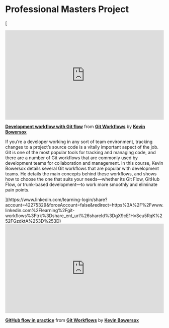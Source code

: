 <h1>Professional Masters Project</h1>

[<div style="position:relative;height:0;padding-bottom:56.25%">
  <iframe width="640" height="360" src="https://www.linkedin.com/learning/embed/git-workflows/development-workflow-with-git-flow?autoplay=false"
    mozallowfullscreen="true" webkitallowfullscreen="true" allowfullscreen="true" frameborder="0"
    style="position:absolute;width:100%;height:100%;left:0"></iframe>
</div>

<p><strong><a href="https://www.linkedin.com/learning/git-workflows/development-workflow-with-git-flow?trk=embed_lil">Development workflow with Git flow</a></strong> from <strong><a href="https://www.linkedin.com/learning/git-workflows?trk=embed_lil">Git Workflows</a></strong> by <strong><a href="https://www.linkedin.com/learning/instructors/kevin-bowersox?trk=embed_lil">Kevin Bowersox</a></strong></p>

<p>If you’re a developer working in any sort of team environment, tracking changes to a project’s source code is a vitally important aspect of the job. Git is one of the most popular tools for tracking and managing code, and there are a number of Git workflows that are commonly used by development teams for collaboration and management. In this course, Kevin Bowersox details several Git workflows that are popular with development teams. He details the main concepts behind these workflows, and shows how to choose the one that suits your needs—whether its Git Flow, GitHub Flow, or trunk-based development—to work more smoothly and eliminate pain points.</p>
](https://www.linkedin.com/learning-login/share?account=42275329&forceAccount=false&redirect=https%3A%2F%2Fwww.linkedin.com%2Flearning%2Fgit-workflows%3Ftrk%3Dshare_ent_url%26shareId%3DgX9cE1HvSeu5RqK%252FGzdktA%253D%253D)

<div style="position:relative;height:0;padding-bottom:56.25%"><iframe width="640" height="360" src="https://www.linkedin.com/learning/embed/git-workflows/github-flow-in-practice?autoplay=false&claim=AQEZN_Fg62SjRAAAAZkQ2Opcgvh1vyEaW7gxXN4oB-T_i-H-o80RttTeuEiqMGQCQ4XZEJturn1eXcNNNNm9MdjnvuD82qlglAyedI8gJ_xS9ScML_S2kmPJaLI6syjt0AG_a-La_Nsj21YtufZ7NgIGwtExGZ2xscL2oTSYSlKqmtpAYciG7b42tfdq06YYFbjSQtMLjG8LftB-I6Tqe0hyBxY6Riex3_38dVGGJALtv0XX5muJufJ1_Ups64HNaqX9FJLelYmWCwR0jwRa_WKkjTvr37ju8P9XYIjpvhkzEUVbTkfsD5XHenn2yzHInqYkMkl5n2ZAMufUUTBd-xbE3-mmj7-daShFEUPSy8gVRcJ9WjQWqOzfCkeU_zZUvw7mXFGSbudYkrA7P_nTaD954FtjwFCNlIg0yR6_Sw1wsdUKw8jnAnfGcdR-Ggq8lFIDxP7XUTx8unIHegb6NPlnRQCLD_oHUEYGatvpRcLI0VVoirKm3l9BxqGtBvW_vkjaK_2KbndaW5EBr1DZaLrk2ItjP8A7JUuVXJQyzEgMo2OgwxGjxT4ClupKZ4-7ooB8hGDtQIx9tfiYKz4xIPxZxvS6NEefL2EWIID5gKzWOK1JVAONUJVB2HP49Qe7YKpE39hu5fRs5n48FINflQbt1_WTdlpnjcIcVBOBeeoR6hrsIKXNaDCdsRmj-hPzUwl9VoEF-orMCLHcXRYmRtJbyTP_W6_H2nMKG7d_veCB7USbPir3oxo07SIdJVakPbrgaJKaTGPZZldFfAbq58Kz0ReeETlD5kXFK9lkHvt_dE5AXNkf_44wRzMA7s8g9bo8F1DrjRgP0flLH1-vUR1kRWHzIO7JHkhpPYMz8FeT_udpvV2RvACB--R0J3h15_s3Hi7EpvXhCHPXPCAbSN2fKYEUeSe9KAJTz9-1XTPAbn6PO21H4drEjUDIcwYM2nydAEbpgNnJ1HC_9j6tXMT18Qvais8i6bE0SBeTnfAE_fCmuFBXT7SXE00QFBysLOp45cwDbZZ86OvRptBSgcn6zTOszgIUpIURrbyMOQESKgsns6fh5eFJhpmFq9ciLb3tPkghEP93OlaQtN0jR3N473zRm1lhRJTe9exKRvXuyW5LCq-2NUNYYgMGg37ehpHy35DU2iO_H0m_BWQhZqa8TRbXeAcDmHfbJ5yySkQ0NIhsBDMgIZPuuLl_SWHj_xV4IJlomB8k4T9NWBZ9oi8vVWM" mozallowfullscreen="true" webkitallowfullscreen="true" allowfullscreen="true" frameborder="0" style="position:absolute;width:100%;height:100%;left:0"></iframe></div><p><strong><a href="https://www.linkedin.com/learning/git-workflows/github-flow-in-practice?trk=embed_lil">GitHub flow in practice</a></strong> from <strong><a href="https://www.linkedin.com/learning/git-workflows?trk=embed_lil">Git Workflows</a></strong> by <strong><a href="https://www.linkedin.com/learning/instructors/kevin-bowersox?trk=embed_lil">Kevin Bowersox</a></strong></p>

